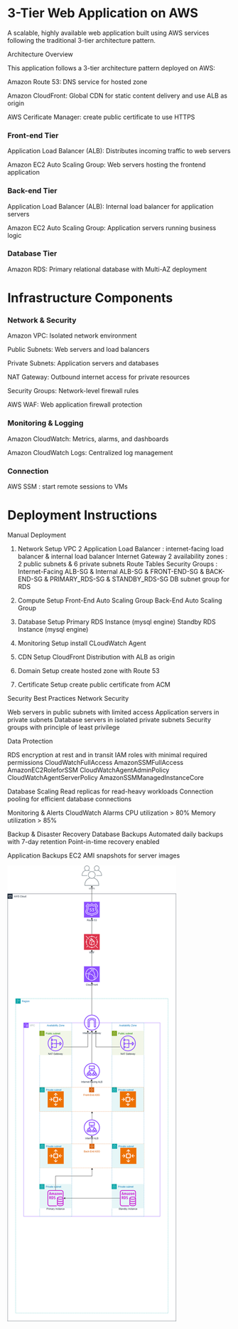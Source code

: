 <h1>3-Tier Web Application on AWS</h1>

A scalable, highly available web application built using AWS services following the traditional 3-tier architecture pattern.

Architecture Overview

This application follows a 3-tier architecture pattern deployed on AWS:

Amazon Route 53: DNS service for hosted zone

Amazon CloudFront: Global CDN for static content delivery and use ALB as origin  

AWS Cerificate Manager: create public certificate to use HTTPS


<h3>Front-end Tier</h3>

Application Load Balancer (ALB): Distributes incoming traffic to web servers

Amazon EC2 Auto Scaling Group: Web servers hosting the frontend application


<h3>Back-end Tier</h3>

Application Load Balancer (ALB): Internal load balancer for application servers

Amazon EC2 Auto Scaling Group: Application servers running business logic


<h3>Database Tier</h3>

Amazon RDS: Primary relational database with Multi-AZ deployment


<h1>Infrastructure Components</h1>
<h3>Network & Security</h3>

Amazon VPC: Isolated network environment

Public Subnets: Web servers and load balancers

Private Subnets: Application servers and databases

NAT Gateway: Outbound internet access for private resources

Security Groups: Network-level firewall rules

AWS WAF: Web application firewall protection


<h3>Monitoring & Logging</h3>

Amazon CloudWatch: Metrics, alarms, and dashboards

Amazon CloudWatch Logs: Centralized log management


<h3>Connection</h3>

AWS SSM : start remote sessions to VMs

<h1>Deployment Instructions</h1>
Manual Deployment

1. Network Setup
VPC
2 Application Load Balancer : internet-facing load balancer & internal load balancer
Internet Gateway
2 availability zones : 2 public subnets & 6 private subnets
Route Tables
Security Groups : Internet-Facing ALB-SG & Internal ALB-SG & FRONT-END-SG & BACK-END-SG & PRIMARY_RDS-SG & STANDBY_RDS-SG
DB subnet group for RDS

2. Compute Setup
Front-End Auto Scaling Group
Back-End Auto Scaling Group

3. Database Setup
Primary RDS Instance (mysql engine)
Standby RDS Instance (mysql engine)

4. Monitoring Setup
install CLoudWatch Agent

5. CDN Setup
CloudFront Distribution with ALB as origin

6. Domain Setup
create hosted zone with Route 53

7. Certificate Setup
create public certificate from ACM

Security Best Practices
Network Security

Web servers in public subnets with limited access
Application servers in private subnets
Database servers in isolated private subnets
Security groups with principle of least privilege

Data Protection

RDS encryption at rest and in transit
IAM roles with minimal required permissions
                CloudWatchFullAccess
                AmazonSSMFullAccess
                AmazonEC2RoleforSSM
                CloudWatchAgentAdminPolicy
                CloudWatchAgentServerPolicy
                AmazonSSMManagedInstanceCore

Database Scaling
Read replicas for read-heavy workloads
Connection pooling for efficient database connections

Monitoring & Alerts
CloudWatch Alarms
CPU utilization > 80%
Memory utilization > 85%

Backup & Disaster Recovery
Database Backups
Automated daily backups with 7-day retention
Point-in-time recovery enabled

Application Backups
EC2 AMI snapshots for server images

<img src = "https://github.com/mshaf3ey/AWS-2-Becoming-a-Solutions-Architect/blob/main/Manara.drawio.png" />
